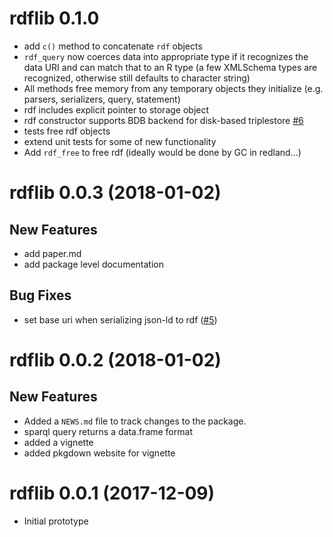 # rdflib 0.1.0

* add `c()` method to concatenate `rdf` objects
* `rdf_query` now coerces data into appropriate type 
   if it recognizes the data URI and can match that 
   to an R type (a few XMLSchema types are recognized,
   otherwise still defaults to character string)
* All methods free memory from any temporary objects they initialize
  (e.g. parsers, serializers, query, statement)
* rdf includes explicit pointer to storage object
* rdf constructor supports BDB backend for disk-based triplestore [#6](https://github.com/cboettig/rdflib/issues/6)
* tests free rdf objects
* extend unit tests for some of new functionality
* Add `rdf_free` to free rdf (ideally would be done by GC in redland...)

# rdflib 0.0.3 (2018-01-02)

## New Features

* add paper.md
* add package level documentation

## Bug Fixes

* set base uri when serializing json-ld to rdf ([#5](https://github.com/cboettig/rdflib/issues/5))


# rdflib 0.0.2 (2018-01-02)

## New Features

* Added a `NEWS.md` file to track changes to the package.
* sparql query returns a data.frame format
* added a vignette
* added pkgdown website for vignette

# rdflib 0.0.1 (2017-12-09)

* Initial prototype


